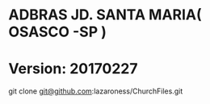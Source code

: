# ADBRAS JD. SANTA MARIA( OSASCO -SP )
# Version: 20170227
git clone git@github.com:lazaroness/ChurchFiles.git
